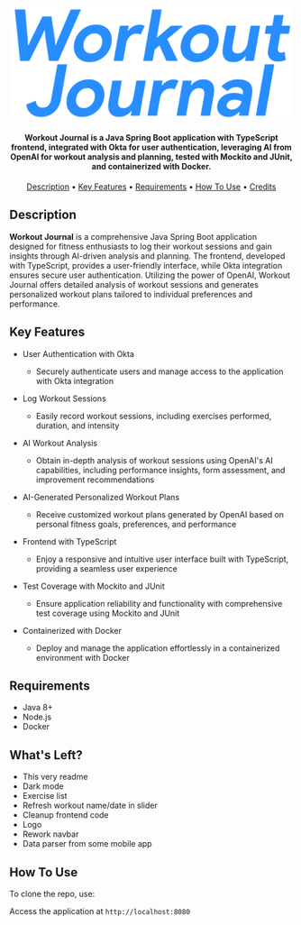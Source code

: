 <h1 align="center">
  <br>
 <img src="assets/logo.png" alt="Workout Journal">
</h1>

<h4 align="center">Workout Journal is a Java Spring Boot application with TypeScript frontend, integrated with Okta for user authentication, leveraging AI from OpenAI for workout analysis and planning, tested with Mockito and JUnit, and containerized with Docker.</h4>
<p align="center">
	<a href="#description">Description</a> •
  <a href="#key-features">Key Features</a> •
  <a href="#requirements">Requirements</a> •
  <a href="#how-to-use">How To Use</a> •
  <a href="#credits">Credits</a> 
	
</p>

## Description
**Workout Journal** is a comprehensive Java Spring Boot application designed for fitness enthusiasts to log their workout sessions and gain insights through AI-driven analysis and planning. The frontend, developed with TypeScript, provides a user-friendly interface, while Okta integration ensures secure user authentication. Utilizing the power of OpenAI, Workout Journal offers detailed analysis of workout sessions and generates personalized workout plans tailored to individual preferences and performance.

## Key Features

* User Authentication with Okta
	- Securely authenticate users and manage access to the application with Okta integration
	
* Log Workout Sessions
	- Easily record workout sessions, including exercises performed, duration, and intensity
	
* AI Workout Analysis
	- Obtain in-depth analysis of workout sessions using OpenAI's AI capabilities, including performance insights, form assessment, and improvement recommendations
	
* AI-Generated Personalized Workout Plans
	- Receive customized workout plans generated by OpenAI based on personal fitness goals, preferences, and performance
	
* Frontend with TypeScript
	- Enjoy a responsive and intuitive user interface built with TypeScript, providing a seamless user experience
	
* Test Coverage with Mockito and JUnit
	- Ensure application reliability and functionality with comprehensive test coverage using Mockito and JUnit
	
* Containerized with Docker
	- Deploy and manage the application effortlessly in a containerized environment with Docker

## Requirements
* Java 8+
* Node.js
* Docker

## What's Left?

- This very readme
- Dark mode
- Exercise list
- Refresh workout name/date in slider
- Cleanup frontend code
- Logo
- Rework navbar
- Data parser from some mobile app

## How To Use

To clone the repo, use:


Access the application at `http://localhost:8080`
